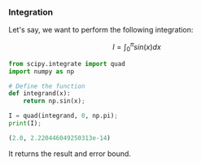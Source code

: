 ### Integration 

Let's say, we want to perform the following integration: 

$$ I = \int_{0}^{\pi} sin(x) dx  $$ 

```py 
from scipy.integrate import quad 
import numpy as np 

# Define the function 
def integrand(x):
    return np.sin(x); 

I = quad(integrand, 0, np.pi); 
print(I); 

(2.0, 2.220446049250313e-14)
``` 

It returns the result and error bound. 
